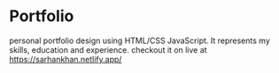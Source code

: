 # Portfolio
personal portfolio design using HTML/CSS JavaScript. It represents my skills, education and experience. checkout it on live at https://sarhankhan.netlify.app/
